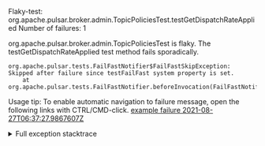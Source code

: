         
Flaky-test: org.apache.pulsar.broker.admin.TopicPoliciesTest.testGetDispatchRateApplied
Number of failures: 1

org.apache.pulsar.broker.admin.TopicPoliciesTest is flaky. The testGetDispatchRateApplied test method fails sporadically.

```
org.apache.pulsar.tests.FailFastNotifier$FailFastSkipException: Skipped after failure since testFailFast system property is set.
	at org.apache.pulsar.tests.FailFastNotifier.beforeInvocation(FailFastNotifier.java:88)

```

Usage tip: To enable automatic navigation to failure message, open the following links with CTRL/CMD-click.
[example failure 2021-08-27T06:37:27.9867607Z](https://github.com/apache/pulsar/runs/3440411059?check_suite_focus=true#step:9:1199)


<details>
<summary>Full exception stacktrace</summary>
<code><pre>
org.apache.pulsar.tests.FailFastNotifier$FailFastSkipException: Skipped after failure since testFailFast system property is set.
	at org.apache.pulsar.tests.FailFastNotifier.beforeInvocation(FailFastNotifier.java:88)

</pre></code>
</details>

